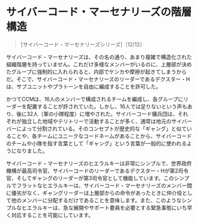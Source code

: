 # サイバーコード・マーセナリーズの階層構造
> [サイバーコード・マーセナリーズシリーズ]（12/12）

サイバーコード・マーセナリーズは、その名の通り、あまり複雑で構造化された組織階層を持っていません。これだけ多様なメンバーがいるのに、上層部が決めたグループに強制的に入れられると、内部でケンカや摩擦が起きてしまうからだ。そこで、サイバーコード・マーセナリーズのリーダーであるデクスター・Hは、サブユニットやプラトーンを自由に編成することを許可した。

かつてCCMは、16人のメンバーで構成されるチームを編成し、各グループにリーダーを配置することが許されていた。しかし、16人では足りないという声もあり、後に32人（軍の小隊程度）に増やされた。サイバーコード傭兵団は、それぞれが独立した地域やテリトリーで活動することが多く、通常は地元のサイバーバーによって分割されている。そのコンセプトが歴史的な「ギャング」と似ていることや、各チームにユニークなコードネームがあることから、サイバーコードのチームや小隊を指す言葉として「ギャング」という言葉が一般的に使われるようになりました。

サイバーコード・マーセナリーズのヒエラルキーは非常にシンプルで、世界政府機構が最高司令官、サイバーコードのリーダーであるデクスター・Hが第2司令官、そしてギャングのリーダーが第3司令官として機能しています。このシンプルでフラットなヒエラルキーは、サイバーコード・マーセナリーズのメンバー間に優劣がなく、ギャングリーダーは上層部からの命令があったときに仲介役として他のメンバーに分配するだけであることを意味します。また、このようなシンプルなヒエラルキーは、急な展開やサポート要員を必要とする緊急事態にいち早く対応することを可能にしています。
